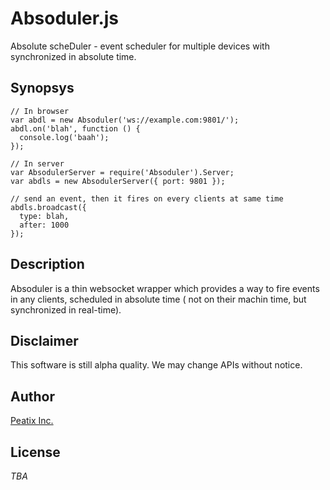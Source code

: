 # Absoduler.js

Absolute scheDuler - event scheduler for multiple devices with synchronized in absolute time.

## Synopsys

```
// In browser
var abdl = new Absoduler('ws://example.com:9801/');
abdl.on('blah', function () {
  console.log('baah');
});

// In server
var AbsodulerServer = require('Absoduler').Server;
var abdls = new AbsodulerServer({ port: 9801 });

// send an event, then it fires on every clients at same time
abdls.broadcast({
  type: blah,
  after: 1000
});
```

## Description

Absoduler is a thin websocket wrapper which provides a way to fire events in any clients, scheduled in absolute time ( not on their machin time, but synchronized in real-time).

## Disclaimer

This software is still alpha quality. We may change APIs without notice.

## Author

[Peatix Inc.](http://peatix.com/)

## License

*TBA*

